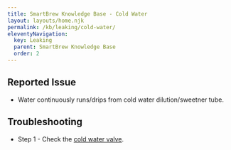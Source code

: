 ```yaml
---
title: SmartBrew Knowledge Base - Cold Water
layout: layouts/home.njk
permalink: /kb/leaking/cold-water/
eleventyNavigation:
  key: Leaking
  parent: SmartBrew Knowledge Base
  order: 2
---
```

## Reported Issue

- Water continuously runs/drips from cold water dilution/sweetner tube.

## Troubleshooting

- Step 1 - Check the [cold water valve](/kb/leaking/cold-water-valve/).
